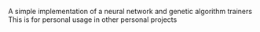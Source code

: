 A simple implementation of a neural network and genetic algorithm trainers
This is for personal usage in other personal projects


